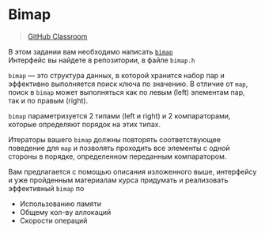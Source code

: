 # Bimap

> [GitHub Classroom](https://classroom.github.com/a/S-IrHqh3)  

В этом задании вам необходимо написать [`bimap`](https://en.wikipedia.org/wiki/Bidirectional_map)  
Интерфейс вы найдете в репозитории, в файле `bimap.h`  

`bimap` —  это структура данных, в которой хранится набор пар и эффективно выполняется поиск ключа по значению. В отличие от `map`, поиск в `bimap` может выполняться как по левым (left) элементам пар, так и по правым (right).  

`bimap` параметризуется 2 типами (left и right) и 2 компараторами, которые определяют порядок на этих типах.

Итераторы вашего `bimap` должны повторять соответствующее поведение для `map` и позволять проходить все элементы с одной стороны в порядке, определенном переданным компаратором.

Вам предлагается с помощью описания изложенного выше, интерфейсу и уже пройденным материалам курса придумать и реализовать эффективный `bimap` по
* Использованию памяти
* Общему кол-ву аллокаций
* Скорости операций
